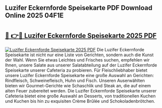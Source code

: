 ## Luzifer Eckernforde Speisekarte PDF Download Online 2025 04F1E

# <h2><a href="http://gc8z95f.nevu.top/?p=Luzifer+Eckernforde+Speisekarte">🔗 👉🔴 Luzifer Eckernforde Speisekarte 2025 PDF</a></h2>

[![Luzifer Eckernforde Speisekarte 2025 PDF](https://i.imgur.com/dBaPXMq.png)](http://gc8z95f.nevu.top/?p=Luzifer+Eckernforde+Speisekarte)
Die Luzifer Eckernforde Speisekarte ist nicht nur eine Liste von Gerichten, sondern auch die Kunst der Wahl. Wenn Sie etwas Leichtes und Frisches suchen, empfehlen wir Ihnen, unsere Salate aus unserer Salatabteilung auf der Luzifer Eckernforde Speisekarte unserer Cafeteria zu probieren. Für Fleischliebhaber bietet unsere Luzifer Eckernforde Speisekarte eine große Auswahl an Gerichten: Rindfleisch, Schweinefleisch, Huhn und Fisch. Unseren Auserwählten bieten wir Gourmet-Gerichte wie Schaschlik und Steak an, die auf einem alten Feuer zubereitet werden. Die Luzifer Eckernforde Speisekarte unserer Cafeteria bietet eine große Auswahl an Desserts, von traditionellen Kuchen und Kuchen bis hin zu exquisiten Crème Brûlée und Schokoladenbrötchen.
